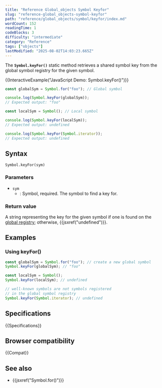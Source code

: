 ```yaml
---
title: "Reference Global_objects Symbol Keyfor"
slug: "reference-global_objects-symbol-keyfor"
path: "reference/global_objects/symbol/keyfor/index.md"
wordCount: 152
readingTime: 1
codeBlocks: 3
difficulty: "intermediate"
category: "Reference"
tags: ["objects"]
lastModified: "2025-08-02T14:03:23.665Z"
---
```



The **`Symbol.keyFor()`** static method retrieves a shared symbol
key from the global symbol registry for the given symbol.

{{InteractiveExample("JavaScript Demo: Symbol.keyFor()")}}

```js interactive-example
const globalSym = Symbol.for("foo"); // Global symbol

console.log(Symbol.keyFor(globalSym));
// Expected output: "foo"

const localSym = Symbol(); // Local symbol

console.log(Symbol.keyFor(localSym));
// Expected output: undefined

console.log(Symbol.keyFor(Symbol.iterator));
// Expected output: undefined
```

## Syntax

```js-nolint
Symbol.keyFor(sym)
```

### Parameters

- `sym`
  - : Symbol, required. The symbol to find a key for.

### Return value

A string representing the key for the given symbol if one is found on the [global registry](/en-US/docs/Web/JavaScript/Reference/Global_Objects/Symbol#shared_symbols_in_the_global_symbol_registry); otherwise, {{jsxref("undefined")}}.

## Examples

### Using keyFor()

```js
const globalSym = Symbol.for("foo"); // create a new global symbol
Symbol.keyFor(globalSym); // "foo"

const localSym = Symbol();
Symbol.keyFor(localSym); // undefined

// well-known symbols are not symbols registered
// in the global symbol registry
Symbol.keyFor(Symbol.iterator); // undefined
```

## Specifications

{{Specifications}}

## Browser compatibility

{{Compat}}

## See also

- {{jsxref("Symbol.for()")}}
